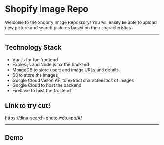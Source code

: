 # Shopify Image Repo
Welcome to the Shopify Image Repository! You will easily be able to upload new picture and search pictures based on their characteristics.

___
## Technology Stack
- Vue.js for the frontend
- Expres.js and Node.js for the backend
- MongoDB to store users and image URLs and details
- S3 to store the images
- Google Cloud Vision API to extract characteristics of images
- Google Cloud to host the backend 
- Firebase to host the frontend



## Link to try out!
https://dina-search-photo.web.app/#/ 

___
## Demo
